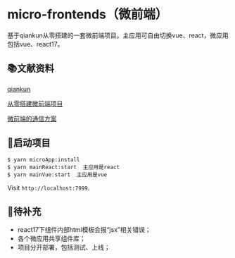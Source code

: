 # micro-frontends（微前端）

基于qiankun从零搭建的一套微前端项目。主应用可自由切换vue、react，微应用包括vue、react17。

## 📚文献资料

[qiankun](https://qiankun.umijs.org/)

[从零搭建微前端项目](https://www.cnblogs.com/lodadssd/p/14426020.html)

[微前端的通信方案](https://www.cnblogs.com/lodadssd/p/14480412.html)

## 🚗启动项目

```
$ yarn microApp:install
$ yarn mainReact:start  主应用是react
$ yarn mainVue:start  主应用是vue
```

Visit `http://localhost:7999`.

## 💪待补充

- react17下组件内部html模板会报“jsx”相关错误；
- 各个微应用共享组件库；
- 项目分开部署，包括测试、上线；
